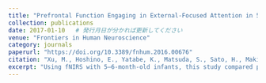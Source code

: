 ```yaml
---
title: "Prefrontal Function Engaging in External-Focused Attention in 5–6-Month-Old Infants: A Comparison With Self-Focused Attention"
collection: publications
date: 2017-01-10   # 発行月日が分かれば更新してください
venue: "Frontiers in Human Neuroscience"
category: journals
paperurl: "https://doi.org/10.3389/fnhum.2016.00676"
citation: "Xu, M., Hoshino, E., Yatabe, K., Matsuda, S., Sato, H., Maki, A., Yoshimura, M., & Minagawa, Y. (2017). Prefrontal function engaging in external-focused attention in 5–6-month-old infants: A comparison with self-focused attention. Frontiers in Human Neuroscience, 10, 676. https://doi.org/10.3389/fnhum.2016.00676"
excerpt: "Using fNIRS with 5–6-month-old infants, this study compared prefrontal activation during external- versus self-focused attention, offering insights for HCI on how early attentional mechanisms shape human interaction design."
---
```

